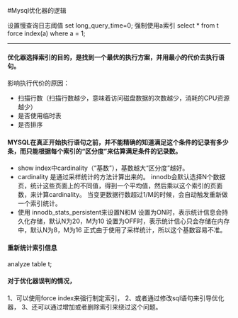 #Mysql优化器的逻辑

设置慢查询日志阈值
set long_query_time=0;
强制使用a索引
select * from t force index(a) where a = 1;

-------


#### 优化器选择索引的目的，是找到一个最优的执行方案，并用最小的代价去执行语句。
影响执行代价的原因：
* 扫描行数（扫描行数越少，意味着访问磁盘数据的次数越少，消耗的CPU资源越少）
* 是否使用临时表
* 是否排序

#### MYSQL在真正开始执行语句之前，并不能精确的知道满足这个条件的记录有多少条，而只能根据每个索引的“区分度”来估算满足条件的记录数。
* show index中cardinality（“基数”），基数越大“区分度”越好。
* cardinality 是通过采样统计的方法计算出来的。
innodb会默认选择N个数据页，统计这些页面上的不同值，得到一个平均值，然后乘以这个索引的页面数，来计算cardinality。
当变更数据行数超过1/M的时候，会自动触发重新做一个索引统计。
* 使用 innodb_stats_persistent来设置N和M
设置为ON时，表示统计信息会持久化存储，默认N为20，M为10
设置为OFF时，表示统计信心只会存储在内存中，默认N为8，M为16
正式由于使用了采样统计，所以这个基数容易不准。

#### 重新统计索引信息
analyze table t;

#### 对于优化器误判的情况，
1、可以使用force index来强行制定索引，
2、或者通过修改sql语句来引导优化器，
3、还可以通过增加或者删除索引来绕过这个问题。





